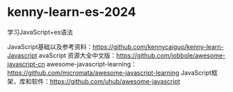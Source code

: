 # kenny-learn-es-2024
学习JavaScript+es语法

JavaScript基础以及参考资料：https://github.com/kennycaiguo/kenny-learn-Javascript
avaScript 资源大全中文版：https://github.com/jobbole/awesome-javascript-cn
awesome-javascript-learning：https://github.com/micromata/awesome-javascript-learning
JavaScript框架，库和软件：https://github.com/uhub/awesome-javascript
